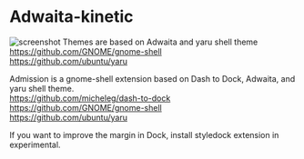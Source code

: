 # Adwaita-kinetic
![screenshot](https://github.com/orbitcorrecton/Adwaita-kinetic/blob/version-1.0/Screenshot.png?raw=true)
Themes are based on Adwaita and yaru shell theme  
https://github.com/GNOME/gnome-shell  
https://github.com/ubuntu/yaru  
  
Admission is a gnome-shell extension based on Dash to Dock, Adwaita, and yaru shell theme.  
https://github.com/micheleg/dash-to-dock 
https://github.com/GNOME/gnome-shell  
https://github.com/ubuntu/yaru  
  
If you want to improve the margin in Dock, install styledock extension in experimental.

